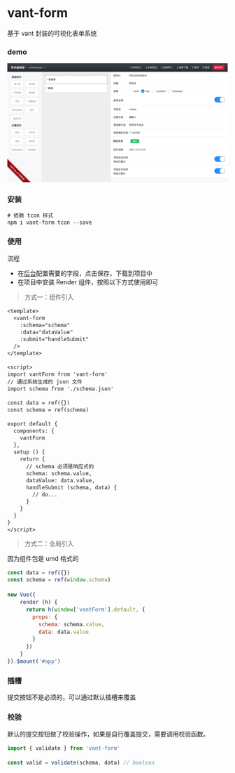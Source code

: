 # vant-form

基于 vant 封装的可视化表单系统

### demo

![](./screenshot.jpg)

### 安装

```
# 依赖 tcon 样式
npm i vant-form tcon --save
```

### 使用

流程

- 在[后台](https://iming.work/demo/vant-form/dist/index.html#/editor)配置需要的字段，点击保存，下载到项目中
- 在项目中安装 Render 组件，按照以下方式使用即可

> 方式一：组件引入

```vue
<template>
  <vant-form 
    :schema="schema"
    :data="dataValue"
    :submit="handleSubmit"
  />
</template>

<script>
import vantForm from 'vant-form'
// 通过系统生成的 json 文件
import schema from './schema.json'

const data = ref({})
const schema = ref(schema)

export default {
  components: {
    vantForm
  },
  setup () {
    return {
      // schema 必须是响应式的 
      schema: schema.value,
      dataValue: data.value,
      handleSubmit (schema, data) {
        // do...
      }   
    } 
  }
}
</script>
```

> 方式二：全局引入

因为组件包是 umd 格式的

```js
const data = ref({})
const schema = ref(window.schema)

new Vue({
    render (h) {
      return h(window['vantForm'].default, {
        props: {
          schema: schema.value,
          data: data.value
        }
      })
    }
}).$mount('#app')
```

### 插槽

提交按钮不是必须的，可以通过默认插槽来覆盖

### 校验

默认的提交按钮做了校验操作，如果是自行覆盖提交，需要调用校验函数。

```js
import { validate } from 'vant-form'

const valid = validate(schema, data) // boolean
```
